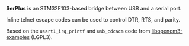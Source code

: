 **SerPlus** is an STM32F103-based bridge between USB and a serial port.

Inline telnet escape codes can be used to control DTR, RTS, and parity.

Based on the `usart1_irq_printf` and `usb_cdcacm` code from [libopencm3-examples][EX] (LGPL3).

   [EX]: https://github.com/libopencm3/libopencm3-examples/tree/master/examples/stm32/f1/stm32-h103
